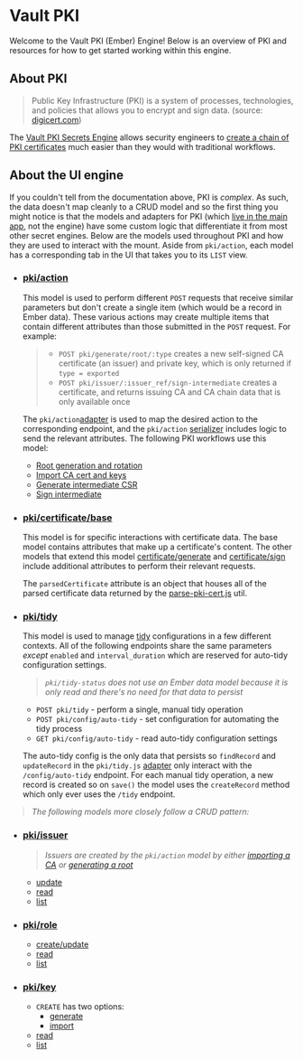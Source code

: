 # Vault PKI

Welcome to the Vault PKI (Ember) Engine! Below is an overview of PKI and resources for how to get started working within this engine.

## About PKI

> Public Key Infrastructure (PKI) is a system of processes, technologies, and policies that allows you to encrypt and sign data. (source: [digicert.com](https://www.digicert.com/what-is-pki))

The [Vault PKI Secrets Engine](https://developer.hashicorp.com/vault/api-docs/secret/pki) allows security engineers to [create a chain of PKI certificates](https://developer.hashicorp.com/vault/tutorials/secrets-management/pki-engine) much easier than they would with traditional workflows.

## About the UI engine

If you couldn't tell from the documentation above, PKI is _complex_. As such, the data doesn't map cleanly to a CRUD model and so the first thing you might notice is that the models and adapters for PKI (which [live in the main app](https://ember-engines.com/docs/addons#using-ember-data), not the engine) have some custom logic that differentiate it from most other secret engines. Below are the models used throughout PKI and how they are used to interact with the mount. Aside from `pki/action`, each model has a corresponding tab in the UI that takes you to its `LIST` view.

- ### [pki/action](../../app/models/pki/action.js)

  This model is used to perform different `POST` requests that receive similar parameters but don't create a single item (which would be a record in Ember data). These various actions may create multiple items that contain different attributes than those submitted in the `POST` request. For example:

  > - `POST pki/generate/root/:type` creates a new self-signed CA certificate (an issuer) and private key, which is only returned if `type = exported`
  > - `POST pki/issuer/:issuer_ref/sign-intermediate` creates a certificate, and returns issuing CA and CA chain data that is only available once

  The `pki/action`[adapter](../../app/adapters/pki/action.js) is used to map the desired action to the corresponding endpoint, and the `pki/action` [serializer](../../app/serializers/pki/action.js) includes logic to send the relevant attributes. The following PKI workflows use this model:

  - [Root generation and rotation](https://developer.hashicorp.com/vault/api-docs/secret/pki#generate-root)
  - [Import CA cert and keys](https://developer.hashicorp.com/vault/api-docs/secret/pki#import-ca-certificates-and-keys)
  - [Generate intermediate CSR](https://developer.hashicorp.com/vault/api-docs/secret/pki#generate-intermediate-csr)
  - [Sign intermediate](https://developer.hashicorp.com/vault/api-docs/secret/pki#sign-intermediate)

- ### [pki/certificate/base](../../app/models/pki/certificate/base.js)

  This model is for specific interactions with certificate data. The base model contains attributes that make up a certificate's content. The other models that extend this model [certificate/generate](../../app/models/pki/certificate/generate.js) and [certificate/sign](../../app/models/pki/certificate/sign.js) include additional attributes to perform their relevant requests.

  The `parsedCertificate` attribute is an object that houses all of the parsed certificate data returned by the [parse-pki-cert.js](../../app/utils/parse-pki-cert.js) util.

- ### [pki/tidy](../../app/models/pki/tidy.js)

  This model is used to manage [tidy](https://developer.hashicorp.com/vault/api-docs/secret/pki#tidy) configurations in a few different contexts. All of the following endpoints share the same parameters _except_ `enabled` and `interval_duration` which are reserved for auto-tidy configuration settings.

  > _`pki/tidy-status` does not use an Ember data model because it is only read and there's no need for that data to persist_

  - `POST pki/tidy` - perform a single, manual tidy operation
  - `POST pki/config/auto-tidy` - set configuration for automating the tidy process
  - `GET pki/config/auto-tidy` - read auto-tidy configuration settings

  The auto-tidy config is the only data that persists so `findRecord` and `updateRecord` in the `pki/tidy.js` [adapter](../../app/adapters/pki/tidy.js) only interact with the `/config/auto-tidy` endpoint. For each manual tidy operation, a new record is created so on `save()` the model uses the `createRecord` method which only ever uses the `/tidy` endpoint.

> _The following models more closely follow a CRUD pattern:_

- ### [pki/issuer](../../app/models/pki/issuer.js)

  > _Issuers are created by the `pki/action` model by either [importing a CA](https://developer.hashicorp.com/vault/api-docs/secret/pki#import-ca-certificates-and-keys) or [generating a root](https://developer.hashicorp.com/vault/api-docs/secret/pki#generate-root)_

  - [update](https://developer.hashicorp.com/vault/api-docs/secret/pki#read-issuer-certificate)
  - [read](https://developer.hashicorp.com/vault/api-docs/secret/pki#read-issuer-certificate)
  - [list](https://developer.hashicorp.com/vault/api-docs/secret/pki#list-issuers)

- ### [pki/role](../../app/models/pki/role.js)

  - [create/update](https://developer.hashicorp.com/vault/api-docs/secret/pki#create-update-role)
  - [read](https://developer.hashicorp.com/vault/api-docs/secret/pki#read-role)
  - [list](https://developer.hashicorp.com/vault/api-docs/secret/pki#list-roles)

- ### [pki/key](../../app/models/pki/key.js)

  - `CREATE` has two options:
    - [generate](https://developer.hashicorp.com/vault/api-docs/secret/pki#import-ca-certificates-and-keys)
    - [import](https://developer.hashicorp.com/vault/api-docs/secret/pki#import-key)
  - [read](https://developer.hashicorp.com/vault/api-docs/secret/pki#read-key)
  - [list](https://developer.hashicorp.com/vault/api-docs/secret/pki#list-keys)

